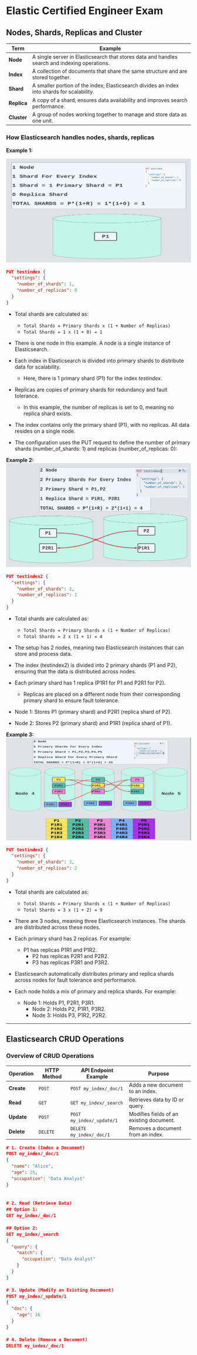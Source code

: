 # Elastic Certified Engineer Exam
## Nodes, Shards, Replicas and Cluster 

| Term | Example |
| ----------- | ----------- |
| **Node** | A single server in Elasticsearch that stores data and handles search and indexing operations. |
| **Index** | A collection of documents that share the same structure and are stored together. |
| **Shard** | A smaller portion of the index; Elasticsearch divides an index into shards for scalability. |
| **Replica** | A copy of a shard; ensures data availability and improves search performance. |
| **Cluster** | A group of nodes working together to manage and store data as one unit. |

### How Elasticsearch handles nodes, shards, replicas
**Example 1:**

![](https://raw.githubusercontent.com/cryptocean22/ELK/refs/heads/main/Certifications/ELastic-Certified-Engineer/Pictures/Bildschirmfoto%202024-12-07%20um%2020.49.05.png)

```JSON
PUT testindex {
  "settings": {
    "number_of_shards": 1,
    "number_of_replicas": 0
  }
}
```
- Total shards are calculated as:
  - `Total Shards = Primary Shards x (1 + Number of Replicas)`
  - `Total Shards = 1 x (1 + 0) = 1`

- There is one node in this example. A node is a single instance of Elasticsearch.
- Each index in Elasticsearch is divided into primary shards to distribute data for scalability.
  - Here, there is 1 primary shard (P1) for the index _testindex_.
- Replicas are copies of primary shards for redundancy and fault tolerance.
  - In this example, the number of replicas is set to 0, meaning no replica shard exists.
- The index contains only the primary shard (P1), with no replicas. All data resides on a single node.
- The configuration uses the PUT request to define the number of primary shards (number_of_shards: 1) and replicas (number_of_replicas: 0):


**Example 2:**
![](https://github.com/cryptocean22/ELK/blob/main/Certifications/ELastic-Certified-Engineer/Pictures/Bildschirmfoto%202024-12-07%20um%2020.49.13.png?raw=true)

```JSON
PUT testindex2 {
  "settings": {
    "number_of_shards": 2,
    "number_of_replicas": 1
  }
}
```
- Total shards are calculated as:
  - `Total Shards = Primary Shards x (1 + Number of Replicas)`
  - `Total Shards = 2 x (1 + 1) = 4`

- The setup has 2 nodes, meaning two Elasticsearch instances that can store and process data.
- The index (testindex2) is divided into 2 primary shards (P1 and P2), ensuring that the data is distributed across nodes.
- Each primary shard has 1 replica (P1R1 for P1 and P2R1 for P2).
  - Replicas are placed on a different node from their corresponding primary shard to ensure fault tolerance.
- Node 1: Stores P1 (primary shard) and P2R1 (replica shard of P2).
- Node 2: Stores P2 (primary shard) and P1R1 (replica shard of P1).


**Example 3:**
![](https://github.com/cryptocean22/ELK/blob/main/Certifications/ELastic-Certified-Engineer/Pictures/Bildschirmfoto%202024-12-07%20um%2020.49.30.png?raw=true)

```JSON
PUT testindex2 {
  "settings": {
    "number_of_shards": 3,
    "number_of_replicas": 2
  }
}
```
- Total shards are calculated as:
  - `Total Shards = Primary Shards x (1 + Number of Replicas)`
  - `Total Shards = 3 x (1 + 2) = 9`

- There are 3 nodes, meaning three Elasticsearch instances. The shards are distributed across these nodes.
- Each primary shard has 2 replicas. For example:
  - P1 has replicas P1R1 and P1R2.
	- P2 has replicas P2R1 and P2R2.
	- P3 has replicas P3R1 and P3R2.
- Elasticsearch automatically distributes primary and replica shards across nodes for fault tolerance and performance.
- Each node holds a mix of primary and replica shards. For example:
  - Node 1: Holds P1, P2R1, P3R1.
	- Node 2: Holds P2, P1R1, P3R2.
	- Node 3: Holds P3, P1R2, P2R2.

---

## Elasticsearch CRUD Operations 
### Overview of CRUD Operations 
| Operation  | HTTP Method | API Endpoint Example              | Purpose                                 |
|------------|-------------|------------------------------------|-----------------------------------------|
| **Create** | `POST`      | `POST my_index/_doc/1`            | Adds a new document to an index.        |
| **Read**   | `GET`       | `GET my_index/_search`            | Retrieves data by ID or query.          |
| **Update** | `POST`      | `POST my_index/_update/1`         | Modifies fields of an existing document.|
| **Delete** | `DELETE`    | `DELETE my_index/_doc/1`          | Removes a document from an index.       |


```JSON
# 1. Create (Index a Document)
POST my_index/_doc/1
{
  "name": "Alice",
  "age": 25,
  "occupation": "Data Analyst"
}


# 2. Read (Retrieve Data)
## Option 1: 
GET my_index/_doc/1

## Option 2: 
GET my_index/_search
{
  "query": {
    "match": {
      "occupation": "Data Analyst"
    }
  }
}

# 3. Update (Modify an Existing Document)
POST my_index/_update/1
{
  "doc": {
    "age": 26
  }
}

# 4. Delete (Remove a Document)
DELETE my_index/_doc/1
```
